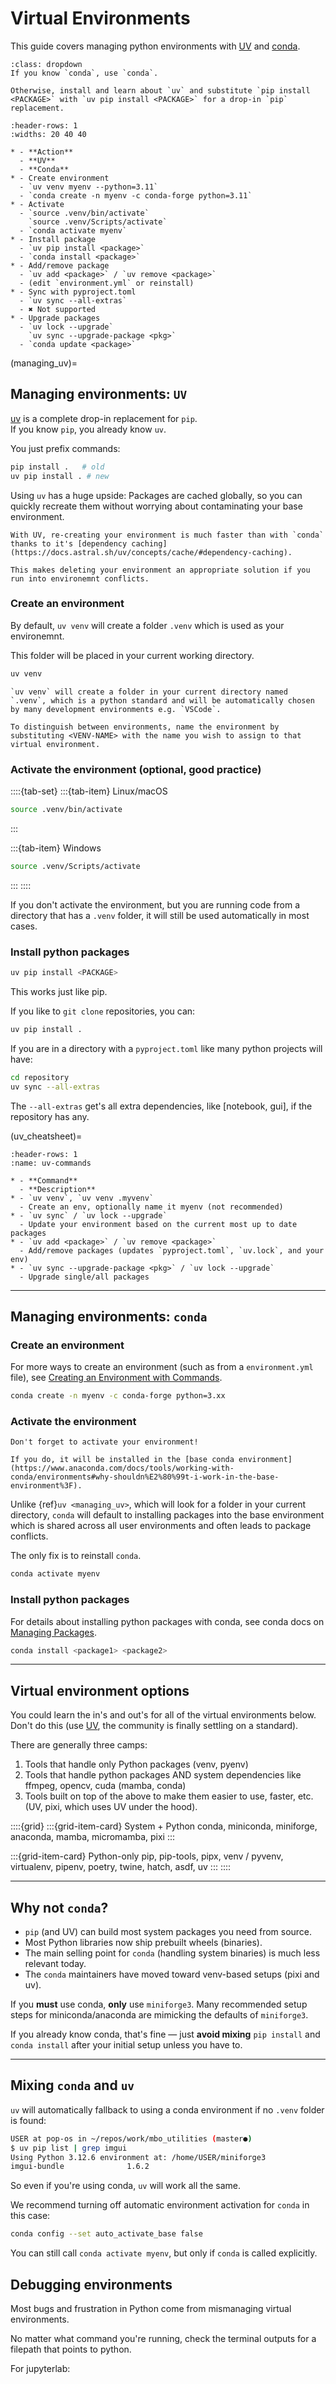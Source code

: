# Virtual Environments

This guide covers managing python environments with [UV](https://docs.astral.sh/uv/) and [conda](https://docs.conda.io/projects/conda/en/stable/user-guide/getting-started.html).

```{admonition} TLDR
:class: dropdown
If you know `conda`, use `conda`.

Otherwise, install and learn about `uv` and substitute `pip install <PACKAGE>` with `uv pip install <PACKAGE>` for a drop-in `pip` replacement.
```

```{list-table} UV vs Conda: Common Environment Commands
:header-rows: 1
:widths: 20 40 40

* - **Action**
  - **UV**
  - **Conda**
* - Create environment
  - `uv venv myenv --python=3.11`
  - `conda create -n myenv -c conda-forge python=3.11`
* - Activate
  - `source .venv/bin/activate`  
    `source .venv/Scripts/activate`
  - `conda activate myenv`
* - Install package
  - `uv pip install <package>`
  - `conda install <package>`
* - Add/remove package
  - `uv add <package>` / `uv remove <package>`
  - (edit `environment.yml` or reinstall)
* - Sync with pyproject.toml
  - `uv sync --all-extras`
  - ✖️ Not supported
* - Upgrade packages
  - `uv lock --upgrade`  
    `uv sync --upgrade-package <pkg>`
  - `conda update <package>`
```

(managing_uv)=
## Managing environments: `UV`

[uv](https://docs.astral.sh/uv/) is a complete drop-in replacement for `pip`.  
If you know `pip`, you already know `uv`.

You just prefix commands:

```bash
pip install .   # old
uv pip install . # new
```

Using `uv` has a huge upside: Packages are cached globally, so you can quickly recreate them without worrying about contaminating your base environment.

``` {tip}
With UV, re-creating your environment is much faster than with `conda` thanks to it's [dependency caching](https://docs.astral.sh/uv/concepts/cache/#dependency-caching).

This makes deleting your environment an appropriate solution if you run into environemnt conflicts.
```

### Create an environment

By default, `uv venv` will create a folder `.venv` which is used as your environemnt.

This folder will be placed in your current working directory.

```bash
uv venv
```

```{warning}
`uv venv` will create a folder in your current directory named `.venv`, which is a python standard and will be automatically chosen by many development environments e.g. `VSCode`.

To distinguish between environments, name the environment by substituting <VENV-NAME> with the name you wish to assign to that virtual environment.
```

### Activate the environment (optional, good practice)

::::{tab-set}
:::{tab-item} Linux/macOS

```bash
source .venv/bin/activate
```

:::

:::{tab-item} Windows

```bash
source .venv/Scripts/activate
```

:::
::::

If you don't activate the environment, but you are running code from a directory that has a `.venv` folder, it will still be used automatically in most cases.

### Install python packages

```bash
uv pip install <PACKAGE>
```

This works just like pip.

If you like to `git clone` repositories, you can:

```bash
uv pip install .
```

If you are in a directory with a `pyproject.toml` like many python projects will have:

```bash
cd repository
uv sync --all-extras
```

The `--all-extras` get's all extra dependencies, like [notebook, gui], if the repository has any.

(uv_cheatsheet)=
```{list-table} Most helpful UV Commands
:header-rows: 1
:name: uv-commands

* - **Command**
  - **Description**
* - `uv venv`, `uv venv .myvenv`
  - Create an env, optionally name it myenv (not recommended)
* - `uv sync` / `uv lock --upgrade`
  - Update your environment based on the current most up to date packages
* - `uv add <package>` / `uv remove <package>`
  - Add/remove packages (updates `pyproject.toml`, `uv.lock`, and your env)
* - `uv sync --upgrade-package <pkg>` / `uv lock --upgrade`
  - Upgrade single/all packages
```

---

## Managing environments: `conda`

### Create an environment

For more ways to create an environment (such as from a `environment.yml` file), see [Creating an Environment with Commands](https://docs.conda.io/projects/conda/en/latest/user-guide/tasks/manage-environments.html#creating-an-environment-with-commands).

``` bash
conda create -n myenv -c conda-forge python=3.xx
```

### Activate the environment


```{warning}
Don't forget to activate your environment!

If you do, it will be installed in the [base conda environment](https://www.anaconda.com/docs/tools/working-with-conda/environments#why-shouldn%E2%80%99t-i-work-in-the-base-environment%3F).
```

Unlike {ref}`uv <managing_uv>`,
which will look for a folder in your current directory,
`conda` will default to installing packages into the base environment which is shared across all user environments and often leads to package conflicts.

The only fix is to reinstall `conda`.

``` bash
conda activate myenv
```

### Install python packages

For details about installing python packages with conda, see conda docs on [Managing Packages](https://docs.conda.io/projects/conda/en/latest/user-guide/tasks/manage-pkgs.html#managing-packages).

``` bash
conda install <package1> <package2>
```

---

## Virtual environment options

You could learn the in's and out's for all of the virtual environments below.
Don't do this (use [UV](https://docs.astral.sh/uv/getting-started/), the community is finally settling on a standard).

There are generally three camps:

1. Tools that handle only Python packages (venv, pyenv)
2. Tools that handle python packages AND system dependencies like ffmpeg, opencv, cuda (mamba, conda)
3. Tools built on top of the above to make them easier to use, faster, etc. (UV, pixi, which uses UV under the hood).

::::{grid}
:::{grid-item-card} System + Python
 conda,
 miniconda,
 miniforge,
 anaconda,
 mamba,
 micromamba,
 pixi
:::

:::{grid-item-card} Python-only
 pip,
 pip-tools,
 pipx,
 venv / pyvenv,
 virtualenv,
 pipenv,
 poetry,
 twine,
 hatch,
 asdf,
 uv
:::
::::

---

## Why not `conda`?

- `pip` (and UV) can build most system packages you need from source.
- Most Python libraries now ship prebuilt wheels (binaries).
- The main selling point for `conda` (handling system binaries) is much less relevant today.
- The `conda` maintainers have moved toward venv-based setups (pixi and uv).

If you **must** use conda, **only** use `miniforge3`.
Many recommended setup steps for miniconda/anaconda are mimicking the defaults of `miniforge3`.

If you already know conda, that's fine — just **avoid mixing** `pip install` and `conda install` after your initial setup unless you have to.

---

## Mixing `conda` and `uv`

`uv` will automatically fallback to using a conda environment if no `.venv` folder is found:

```bash
USER at pop-os in ~/repos/work/mbo_utilities (master●)
$ uv pip list | grep imgui
Using Python 3.12.6 environment at: /home/USER/miniforge3
imgui-bundle              1.6.2
```

So even if you're using conda, `uv` will work all the same.

We recommend turning off automatic environment activation for `conda` in this case:

``` bash
conda config --set auto_activate_base false
```

You can still call `conda activate myenv`, but only if `conda` is called explicitly.

## Debugging environments

Most bugs and frustration in Python come from mismanaging virtual environments.

No matter what command you're running, check the terminal outputs for a filepath that points to python.

For jupyterlab:

```{figure} ./_images/venv_jlab.png
```

<!-- ### Two common examples -->
<!---->
<!-- 1. **Mixing `conda` and `pip`** -->
<!---->
<!--   `jupyter` is one of several libraries that will not work when mixing `conda` and `pip`. -->
<!---->
<!---->
<!-- **Wrong Python is being used** -->
<!---->
<!-- There are a tens of options for how to install Python on any of the operating systems. -->
<!---->
<!-- One of the most detrimental mistakes is adding Python to your system -->
<!---->
<!-- [PATH](https://superuser.com/questions/284342/what-are-path-and-other-environment-variables-and-how-can-i-set-or-use-them). -->
<!---->
<!-- `conda` warns you not to do this, [Windows Python Installer](https://docs.python.org/3/_images/win_installer.png) does too. -->
<!---->
<!-- Though for some reason users so often end up with system versions of python, often from the package managers. -->
<!---->
<!-- The problem here is that you will be using this system python and you won't know it. -->
<!---->
<!-- You will run a `jupyter lab` command, which will open properly but your environments are nowhere to be found. -->
<!---->
<!-- This can often be incredibly difficult and time-consuming to debug. -->
<!---->
<!-- This happens to experienced developers the same as anyone else. -->
<!---->
